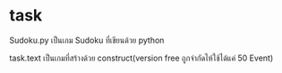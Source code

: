 # task

Sudoku.py  เป็นเกม Sudoku ที่เขียนด้วย python

task.text  เป็นเกมที่สร้างด้วย construct(version free ถูกจำกัดไห้ใช้ได้แค่ 50 Event)

